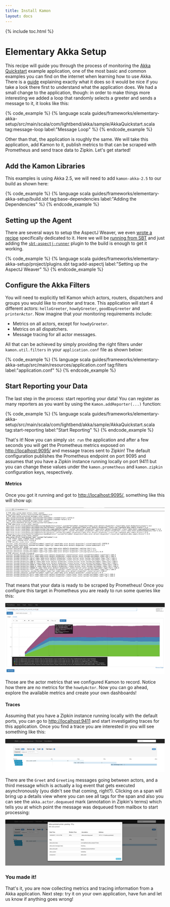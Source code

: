 ```yaml
---
title: Install Kamon
layout: docs
---
```


{% include toc.html %}

Elementary Akka Setup
==========================

This recipe will guide you through the process of monitoring the [Akka Quickstart][1] example application, one of the
most basic and common examples you can find on the internet when learning how to use Akka. There is a [guide][2]
explaining exactly what it does so it would be nice if you take a look there first to understand what the application
does. We had a small change to the application, though: in order to make things more interesting we added a loop that
randomly selects a greeter and sends a message to it, it looks like this:


{% code_example %}
{%   language scala guides/frameworks/elementary-akka-setup/src/main/scala/com/lightbend/akka/sample/AkkaQuickstart.scala tag:message-loop label:"Message Loop" %}
{% endcode_example %}

Other than that, the application is roughly the same. We will take this application, add Kamon to it, publish metrics to
that can be scraped with Prometheus and send trace data to Zipkin. Let's get started!

## Add the Kamon Libraries

This examples is using Akka 2.5, we will need to add `kamon-akka-2.5` to our build as shown here:

{% code_example %}
{%   language scala guides/frameworks/elementary-akka-setup/build.sbt tag:base-dependencies label:"Adding the Dependencies" %}
{% endcode_example %}

## Setting up the Agent

There are several ways to setup the AspectJ Weaver, we even [wrote a recipe][3] specifically dedicated to it. Here we
will be [running from SBT][4] and just adding the [`sbt-aspectj-runner`][5] plugin to the build is enough to get it
working.


{% code_example %}
{%   language scala guides/frameworks/elementary-akka-setup/project/plugins.sbt tag:add-aspectj label:"Setting up the AspectJ Weaver" %}
{% endcode_example %}

## Configure the Akka Filters

You will need to explicitly tell Kamon which actors, routers, dispatchers and groups you would like to monitor and trace.
This application will start 4 different actors: `helloGreeter`, `howdyGreeter`, `goodDayGreeter` and `printerActor`. Now
imagine that your monitoring requirements include:

  - Metrics on all actors, except for `howdyGreeter`.
  - Metrics on all dispatchers.
  - Message tracing for all actor messages.

All that can be achieved by simply providing the right filters under `kamon.util.filters` in your `application.conf` file
as shown below:

{% code_example %}
{%   language scala guides/frameworks/elementary-akka-setup/src/main/resources/application.conf tag:filters label:"application.conf" %}
{% endcode_example %}

## Start Reporting your Data

The last step in the process: start reporting your data! You can register as many reporters as you want by using the
`Kamon.addReporter(...)` function:

{% code_example %}
{%   language scala guides/frameworks/elementary-akka-setup/src/main/scala/com/lightbend/akka/sample/AkkaQuickstart.scala tag:start-reporting label:"Start Reporting" %}
{% endcode_example %}

That's it! Now you can simply `sbt run` the application and after a few seconds you will get the Prometheus metrics
exposed on <http://localhost:9095/> and message traces sent to Zipkin! The default configuration publishes the Prometheus
endpoint on port 9095 and assumes that you have a Zipkin instance running locally on port 9411 but you can change these
values under the `kamon.prometheus` and `kamon.zipkin` configuration keys, respectively.


#### Metrics

Once you got it running and got to <http://localhost:9095/>, something like this will show up:

<img class="img-fluid" src="/assets/img/recipes/quickstart-prometheus-metrics.png">

That means that your data is ready to be scraped by Prometheus! Once you configure this target in Prometheus you are
ready to run some queries like this:

<img class="img-fluid" src="/assets/img/recipes/quickstart-prometheus-query.png">

Those are the actor metrics that we configured Kamon to record. Notice how there are no metrics for the `howdyActor`.
Now you can go ahead, explore the available metrics and create your own dashboards!


#### Traces

Assuming that you have a Zipkin instance running locally with the default ports, you can go to <http://localhost:9411>
and start investigating traces for this application. Once you find a trace you are interested in you will see something
like this:

<img class="img-fluid" src="/assets/img/recipes/quickstart-zipkin-trace.png">

There are the `Greet` and `Greeting` messages going between actors, and a third message which is actually a log event
that gets executed asynchronously (you didn't see that coming, right?). Clicking on a span will bring up a details view
where you can see all tags for the span and also you can see the `akka.actor.dequeued` mark (annotation in Zipkin's
terms) which tells you at which point the message was dequeued from mailbox to start processing:

<img class="img-fluid" src="/assets/img/recipes/quickstart-zipkin-span-detail.png">


### You made it!

That's it, you are now collecting metrics and tracing information from a Akka application. Next step: try it on your own
application, have fun and let us know if anything goes wrong!

[1]: https://developer.lightbend.com/start/?group=akka&project=akka-quickstart-scala
[2]: https://developer.lightbend.com/guides/akka-quickstart-scala/
[3]: ../adding-the-aspectj-weaver/
[4]: ../adding-the-aspectj-weaver/#running-from-sbt
[5]: https://github.com/kamon-io/sbt-aspectj-runner
